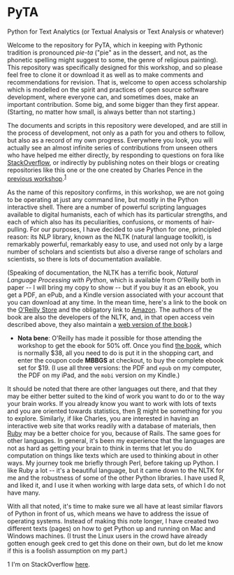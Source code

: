 # PyTA
Python for Text Analytics (or Textual Analysis or Text Analysis or whatever)

Welcome to the repository for PyTA, which in keeping with Pythonic tradition is pronounced *pie-ta* ("pie" as in the dessert, and not, as the phonetic spelling might suggest to some, the genre of religious painting). This repository was specifically designed for this workshop, and so please feel free to clone it or download it as well as to make comments and recommendations for revision. That is, welcome to open access scholarship which is modelled on the spirit  and practices of open source software development, where everyone can, and sometimes does, make an important contribution. Some big, and some bigger than they first appear. (Starting, no matter how small, is always better than not starting.)

The documents and scripts in this repository were developed, and are still in the process of development, not only as a path for you and others to follow, but also as a record of my own progress. Everywhere you look, you will actually see an almost infinite series of contributions from unseen others who have helped me either directly, by responding to questions on fora like [StackOverflow][], or indirectly by publishing notes on their blogs or creating repositories like this one or the one created by Charles Pence in the [previous workshop][].<sup>[1](#myfootnote1)</sup>

As the name of this repository confirms, in this workshop, we are not going to be operating at just any command line, but mostly in the Python interactive shell. There are a number of powerful scripting languages available to digital humanists, each of which has its particular strengths, and each of which also has its peculiarities, confusions, or moments of hair-pulling. For our purposes, I have decided to use Python for one, principled reason: its NLP library, known as the NLTK (natural language toolkit), is remarkably powerful, remarkably easy to use, and used not only by a large number of scholars and scientists but also a diverse range of scholars and scientists, so there is lots of documentation available. 

(Speaking of documentation, the NLTK has a terrific book, _Natural Language Processing with Python_, which is available from O'Reilly both in paper -- I will bring my copy to show -- but if you buy it as an ebook, you get a PDF, an ePub, and a Kindle version associated with your account that you can download at any time. In the mean time, here's a link to the book on the [O'Reilly Store][] and the obligatory link to [Amazon][]. The authors of the book are also the developers of the NLTK, and, in that open access vein described above, they also maintain a [web version of the book][].)

* **Nota bene**: O'Reilly has made it possible for those attending the workshop to get the ebook for 50% off. Once you find [the book][], which is normally $38, all you need to do is put it in the shopping cart, and enter the coupon code **MBBGS** at checkout, to buy the complete ebook set for $19. (I use all three versions: the PDF and `epub` on my computer, the PDF on my iPad, and the `mobi` version on my Kindle.)

It should be noted that there are other languages out there, and that they may be either better suited to the kind of work you want to do or to the way your brain works. If you already know you want to work with lots of texts and you are oriented towards statistics, then [R][] might be something for you to explore. Similarly, if like Charles, you are interested in having an interactive web site that works readily with a database of materials, then  [Ruby][] may be a better choice for you, because of Rails. The same goes for other languages. In general, it's been my experience that the languages are not as hard as getting your brain to think in terms that let you do computation on things like texts which are used to thinking about in other ways. My journey took me briefly through Perl, before taking up Python. I like Ruby a lot -- it's a beautiful language, but it came down to the NLTK for me and the robustness of some of the other Python libraries. I have used R, and liked it, and I use it when working with large data sets, of which I do not have many. 

With all that noted, it's time to make sure we all have at least similar flavors of Python in front of us, which means we have to address the issue of operating systems. Instead of making this note longer, I have created two different texts (pages) on how to get Python up and running on Mac and Windows machines. (I trust the Linux users in the crowd have already gotten enough geek cred to get this done on their own, but do let me know if this is a foolish assumption on my part.)

<a name="myfootnote1">1</a> I'm on StackOverflow [here][]. 

[StackOverflow]: http://stackoverflow.com
[previous workshop]: https://github.com/cpence/text-mining-workshop
[O'Reilly Store]: http://shop.oreilly.com/product/9780596516499.do
[Amazon]: http://amzn.to/1OMa1Gx
[web version of the book]: http://www.nltk.org/book/
[the book]: http://shop.oreilly.com/product/9780596516499.do
[R]: https://www.r-project.org
[Ruby]: https://www.ruby-lang.org/en/
[here]: (http://stackoverflow.com/users/1457672/john-laudun).